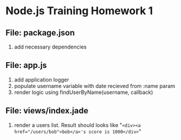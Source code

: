 Node.js Training Homework 1
===========================

File: package.json
------------------
1.  add necessary dependencies

File: app.js
------------
1.  add application logger
2.  populate username variable with date recieved from :name param
3.  render logic using findUserByName(username, callback)

File: views/index.jade
----------------------
1.  render a users list. Result should looks like "`<div><a href="/users/bob">bob</a>'s score is 1000</div>`"